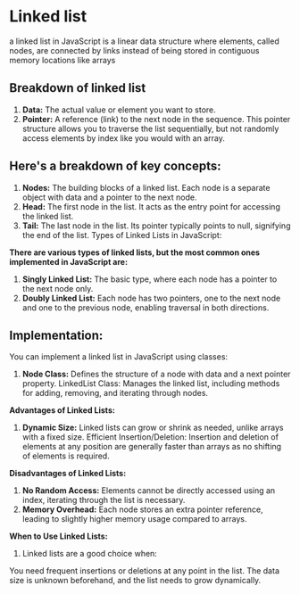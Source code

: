 # Linked list

a linked list in JavaScript is a linear data structure where elements, called nodes, are connected by links instead of being stored in contiguous memory locations like arrays

## Breakdown of linked list

1. **Data:** The actual value or element you want to store.
2. **Pointer:** A reference (link) to the next node in the sequence.
   This pointer structure allows you to traverse the list sequentially, but not randomly access elements by index like you would with an array.

## Here's a breakdown of key concepts:

1. **Nodes:** The building blocks of a linked list. Each node is a separate object with data and a pointer to the next node.
2. **Head:** The first node in the list. It acts as the entry point for accessing the linked list.
3. **Tail:** The last node in the list. Its pointer typically points to null, signifying the end of the list.
   Types of Linked Lists in JavaScript:

**There are various types of linked lists, but the most common ones implemented in JavaScript are:**

1. **Singly Linked List:** The basic type, where each node has a pointer to the next node only.
2. **Doubly Linked List:** Each node has two pointers, one to the next node and one to the previous node, enabling traversal in both directions.

## Implementation:

You can implement a linked list in JavaScript using classes:

1. **Node Class:** Defines the structure of a node with data and a next pointer property.
   LinkedList Class: Manages the linked list, including methods for adding, removing, and iterating through nodes.

**Advantages of Linked Lists:**

1. **Dynamic Size:** Linked lists can grow or shrink as needed, unlike arrays with a fixed size.
   Efficient Insertion/Deletion: Insertion and deletion of elements at any position are generally faster than arrays as no shifting of elements is required.

**Disadvantages of Linked Lists:**

1. **No Random Access:** Elements cannot be directly accessed using an index, iterating through the list is necessary.
2. **Memory Overhead:** Each node stores an extra pointer reference, leading to slightly higher memory usage compared to arrays.

**When to Use Linked Lists:**

1. Linked lists are a good choice when:

You need frequent insertions or deletions at any point in the list.
The data size is unknown beforehand, and the list needs to grow dynamically.
